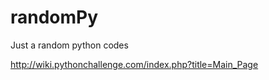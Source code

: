 # randomPy
Just a random python codes

http://wiki.pythonchallenge.com/index.php?title=Main_Page




